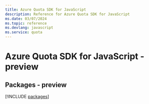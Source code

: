 ```yaml
---
title: Azure Quota SDK for JavaScript
description: Reference for Azure Quota SDK for JavaScript
ms.date: 03/07/2024
ms.topic: reference
ms.devlang: javascript
ms.service: quota
---
```

# Azure Quota SDK for JavaScript - preview
## Packages - preview
[!INCLUDE [packages](quota-index.md)]